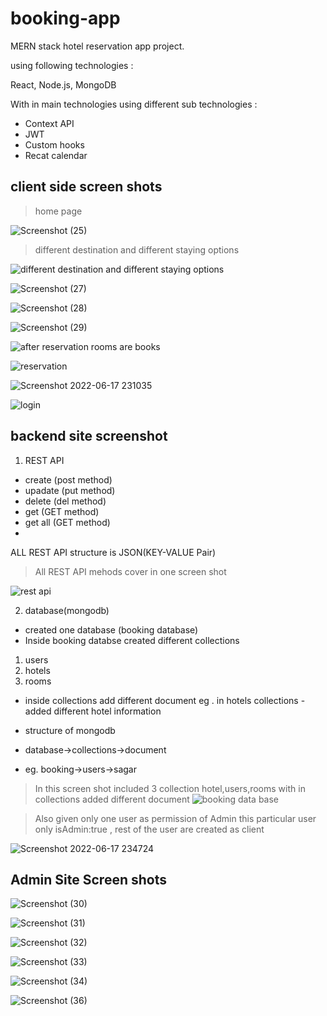 # booking-app
MERN stack hotel reservation app project. 

using following technologies :

React, Node.js, MongoDB 

With in main technologies using  different sub technologies : 
- Context API
- JWT
- Custom hooks
- Recat calendar


## client side screen shots


>home page

![Screenshot (25)](https://user-images.githubusercontent.com/70846234/174345545-34ef4aab-f7fb-4fe2-9689-204c96ac5d17.png)

> different destination and different staying options
> 
![different destination and different staying options](https://user-images.githubusercontent.com/70846234/174349441-836a6a56-b91f-4eca-b621-9a3348fa62bd.png)

![Screenshot (27)](https://user-images.githubusercontent.com/70846234/174349497-17a1972a-ca9d-4eba-8349-f2e23167c831.png)

![Screenshot (28)](https://user-images.githubusercontent.com/70846234/174349505-639cf00c-4d73-4893-afc6-a62551f8af0f.png)

![Screenshot (29)](https://user-images.githubusercontent.com/70846234/174349507-a0c276ee-d528-4773-896d-5aab165422a9.png)

![after reservation rooms are books](https://user-images.githubusercontent.com/70846234/174349963-0532e6e2-7da3-44a4-8635-849473650fb4.png)

![reservation](https://user-images.githubusercontent.com/70846234/174349971-872d2b22-7ced-45e2-a6aa-2438f8cc06f4.png)

![Screenshot 2022-06-17 231035](https://user-images.githubusercontent.com/70846234/174350543-1eee889b-0b87-4586-b5f9-f6ec06f2d141.png)

![login](https://user-images.githubusercontent.com/70846234/174350532-ec59cfca-99f7-45ba-805b-4e76df46545d.png)

## backend site screenshot

1. REST API


- create (post method)
- upadate (put method)
- delete (del method)
- get (GET method)
- get all (GET method)
- 
ALL REST API structure is JSON(KEY-VALUE Pair)

>All REST API mehods cover in one screen shot

![rest api](https://user-images.githubusercontent.com/70846234/174351759-c31571a6-cb5e-4861-b2cf-d87f47ab8fcd.png)

2. database(mongodb)
- created one database (booking database)
- Inside booking databse created different collections
1. users
2. hotels
3. rooms
- inside collections add different document eg . in hotels collections - added different hotel information

- structure of mongodb
- database->collections->document
- eg. booking->users->sagar

>In this screen shot included 3 collection hotel,users,rooms with in collections added different document 
![booking data base](https://user-images.githubusercontent.com/70846234/174353603-649ac964-c667-42c4-b849-3c91b96e0052.png)

>Also given only one user as permission of Admin this particular user only isAdmin:true , rest of the user are  created as client

![Screenshot 2022-06-17 234724](https://user-images.githubusercontent.com/70846234/174355386-5117ae34-af6c-4ce3-94c5-b2553c2502d8.png)

## Admin Site Screen shots


![Screenshot (30)](https://user-images.githubusercontent.com/70846234/174356336-811cde89-edaf-4fcf-9e26-53da7364b0f3.png)

![Screenshot (31)](https://user-images.githubusercontent.com/70846234/174356347-e14b879a-4e68-423a-a898-5e8d7a8a9bb4.png)

![Screenshot (32)](https://user-images.githubusercontent.com/70846234/174356353-d921979c-3e76-4c95-9b03-636e73e3b9c4.png)

![Screenshot (33)](https://user-images.githubusercontent.com/70846234/174356360-a23e2ed0-1f7f-4def-9ee1-71c9c9ed0148.png)

![Screenshot (34)](https://user-images.githubusercontent.com/70846234/174356364-f1ab35e2-0ad4-4838-ae0e-a9a6669ac920.png)

![Screenshot (36)](https://user-images.githubusercontent.com/70846234/174356375-2754a960-8917-4d1a-be50-ec6470bb2882.png)


